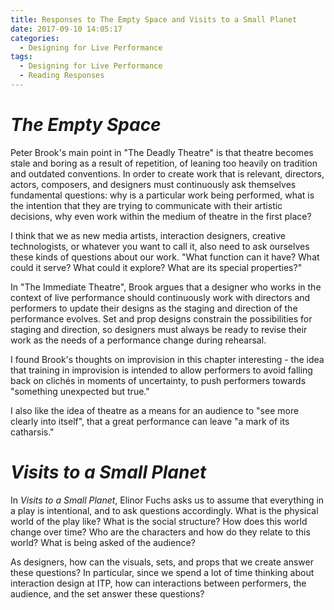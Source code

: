 ```yaml
---
title: Responses to The Empty Space and Visits to a Small Planet
date: 2017-09-10 14:05:17
categories:
  - Designing for Live Performance
tags:
  - Designing for Live Performance
  - Reading Responses
---
```


# _The Empty Space_

Peter Brook's main point in "The Deadly Theatre" is that theatre becomes stale and boring as a result of repetition, of leaning too heavily on tradition and outdated conventions. In order to create work that is relevant, directors, actors, composers, and designers must continuously ask themselves fundamental questions: why is a particular work being performed, what is the intention that they are trying to communicate with their artistic decisions, why even work within the medium of theatre in the first place?

I think that we as new media artists, interaction designers, creative technologists, or whatever you want to call it, also need to ask ourselves these kinds of questions about our work. "What function can it have? What could it serve? What could it explore? What are its special properties?"

In "The Immediate Theatre", Brook argues that a designer who works in the context of live performance should continuously work with directors and performers to update their designs as the staging and direction of the performance evolves. Set and prop designs constrain the possibilities for staging and direction, so designers must always be ready to revise their work as the needs of a performance change during rehearsal.

I found Brook's thoughts on improvision in this chapter interesting - the idea that training in improvision is intended to allow performers to avoid falling back on clichés in moments of uncertainty, to push performers towards "something unexpected but true."

I also like the idea of theatre as a means for an audience to "see more clearly into itself", that a great performance can leave "a mark of its catharsis."

# _Visits to a Small Planet_

In _Visits to a Small Planet_, Elinor Fuchs asks us to assume that everything in a play is intentional, and to ask questions accordingly. What is the physical world of the play like? What is the social structure? How does this world change over time? Who are the characters and how do they relate to this world? What is being asked of the audience?

As designers, how can the visuals, sets, and props that we create answer these questions? In particular, since we spend a lot of time thinking about interaction design at ITP, how can interactions between performers, the audience, and the set answer these questions?
